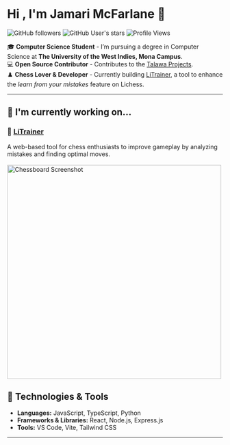 
# Hi , I'm Jamari McFarlane 👋  

![GitHub followers](https://img.shields.io/github/followers/JamarTG?style=social)  ![GitHub User's stars](https://img.shields.io/github/stars/JamarTG?style=social)  ![Profile Views](https://komarev.com/ghpvc/?username=JamarTG)  



🎓 **Computer Science Student**  - I’m pursuing a degree in Computer Science at **The University of the West Indies, Mona Campus**.  
💻 **Open Source Contributor** - Contributes to the [Talawa Projects](https://github.com/PalisadoesFoundation).  
♟️ **Chess Lover & Developer** - Currently building [LiTrainer](https://litrainer.vercel.app/), a tool to enhance the *learn from your mistakes* feature on Lichess.  

---

## 🌟 I'm currently working on...

### 🎯 [LiTrainer](https://litrainer.vercel.app/)  
A web-based tool for chess enthusiasts to improve gameplay by analyzing mistakes and finding optimal moves.  
<br/>
<img src="https://github.com/user-attachments/assets/98e52218-36f3-48e6-bdfa-393e0650acf8" alt="Chessboard Screenshot" width="500" />

## 🔨 Technologies & Tools  
- **Languages:** JavaScript, TypeScript, Python  
- **Frameworks & Libraries:** React, Node.js, Express.js  
- **Tools:** VS Code, Vite, Tailwind CSS  

---


